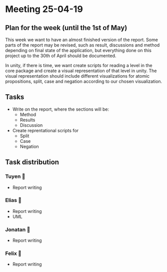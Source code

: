 # Meeting 25-04-19

## Plan for the week (until the 1st of May)

This week we want to have an almost finished version of the report. Some parts of the report may be revised, such as result, discussions and method depending on final state of the application, but everything done on this project up to the 30th of April should be documented.

In unity, if there is time, we want create scripts for reading a level in the core package and create a visual representation of that level in unity. The visual representation should include different visualizations for atomic propositions, split, case and negation according to our chosen visualization.

## Tasks

- Write on the report, where the sections will be:
  - Method
  - Results
  - Discussion
- Create reprentational scripts for
  - Split
  - Case
  - Negation

## Task distribution

### Tuyen 🤩

- Report writing

### Elias 🤪

- Report writing
- UML

### Jonatan 🥳

- Report writing

### Felix 🤔

- Report writing
